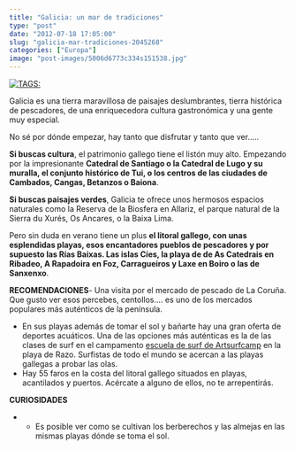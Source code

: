 ```yaml
---
title: "Galicia: un mar de tradiciones"
type: "post"
date: "2012-07-18 17:05:00"
slug: "galicia-mar-tradiciones-2045268"
categories: ["Europa"]
image: "post-images/5006d6773c334s151538.jpg"
---
```


[ ![ TAGS:](post-images/5006d6773c334s151538.jpg "Rias Baixas by Mazintosh ")](http://www.flickr.com/photos/mazintosh/224477492/sizes/l/in/photostream/)  
  
Galicia es una tierra maravillosa de paisajes deslumbrantes, tierra histórica de pescadores, de una enriquecedora cultura gastronómica y una gente muy especial.  
  
No sé por dónde empezar, hay tanto que disfrutar y tanto que ver.....  
  
**Si buscas cultura**, el patrimonio gallego tiene el listón muy alto. Empezando por la impresionante **Catedral de Santiago o la Catedral de Lugo y su muralla, el conjunto histórico de Tui, o los centros de las ciudades de Cambados, Cangas, Betanzos o Baiona**.  
  
**Si buscas paisajes verdes**, Galicia te ofrece unos hermosos espacios naturales como la Reserva de la Biosfera en Allariz, el parque natural de la Sierra du Xurés, Os Ancares, o la Baixa Lima.  
  
Pero sin duda en verano tiene un plus **el litoral gallego, con unas esplendidas playas, esos encantadores pueblos de pescadores y por supuesto las Rías Baixas. Las islas Cíes, la playa de de As Catedrais en Ribadeo, A Rapadoira en Foz, Carragueiros y Laxe en Boiro o las de Sanxenxo**.  
  
**RECOMENDACIONES**- Una visita por el mercado de pescado de La Coruña. Que gusto ver esos percebes, centollos.... es uno de los mercados populares más auténticos de la península.
- En sus playas además de tomar el sol y bañarte hay una gran oferta de deportes acuáticos. Una de las opciones más auténticas es la de las clases de surf en el campamento [escuela de surf de Artsurfcamp](http://www.artsurfcamp.com/escuela-de-surf/) en la playa de Razo. Surfistas de todo el mundo se acercan a las playas gallegas a probar las olas.
- Hay 55 faros en la costa del litoral gallego situados en playas, acantilados y puertos. Acércate a alguno de ellos, no te arrepentirás.

**CURIOSIDADES**

- - Es posible ver como se cultivan los berberechos y las almejas en las mismas playas dónde se toma el sol.